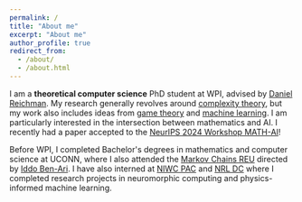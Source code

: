 ```yaml
---
permalink: /
title: "About me"
excerpt: "About me"
author_profile: true
redirect_from: 
  - /about/
  - /about.html
---
```


I am a **theoretical computer science** PhD student at WPI, advised by [Daniel Reichman](https://www.wpi.edu/people/faculty/dreichman). My research generally revolves around [complexity theory](https://en.wikipedia.org/wiki/Computational_complexity_theory), but my work also includes ideas from [game theory](https://en.wikipedia.org/wiki/Game_theory) and [machine learning](https://en.wikipedia.org/wiki/Machine_learning). I am particularly interested in the intersection between mathematics and AI. I recently had a paper accepted to the [NeurIPS 2024 Workshop MATH-AI](https://openreview.net/forum?id=RtTNbJthjV)!

Before WPI, I completed Bachelor's degrees in mathematics and computer science at UCONN, where I also attended the [Markov Chains REU](https://markov-chains-reu.math.uconn.edu/research-projects/research-topics/) directed by [Iddo Ben-Ari](https://math.uconn.edu/person/iddo-ben-ari/). I have also interned at [NIWC PAC](https://www.niwcpacific.navy.mil/) and [NRL DC](https://www.nrl.navy.mil/) where I completed research projects in neuromorphic computing and physics-informed machine learning.
